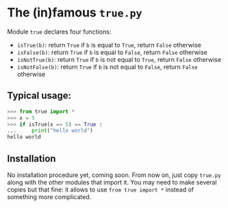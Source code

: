 # The (in)famous `true.py`

Module `true` declares four functions:

 * `isTrue(b)`: return `True` if `b` is equal to `True`, return `False` otherwise
 * `isFalse(b)`: return `True` if `b` is equal to `False`, return `False` otherwise
 * `isNotTrue(b)`: return `True` if `b` is not equal to `True`, return `False` otherwise
 * `isNotFalse(b)`: return `True` if `b` is not equal to `False`, return `False` otherwise

## Typical usage:

````python
>>> from true import *
>>> x = 5
>>> if isTrue(x == 5) == True :
...     print("hello world")
hello world
````

## Installation

No installation procedure yet, coming soon.
From now on, just copy `true.py` along with the other modules that import it.
You may need to make several copies but that fine:
it allows to use `from true import *` instead of something more complicated.
